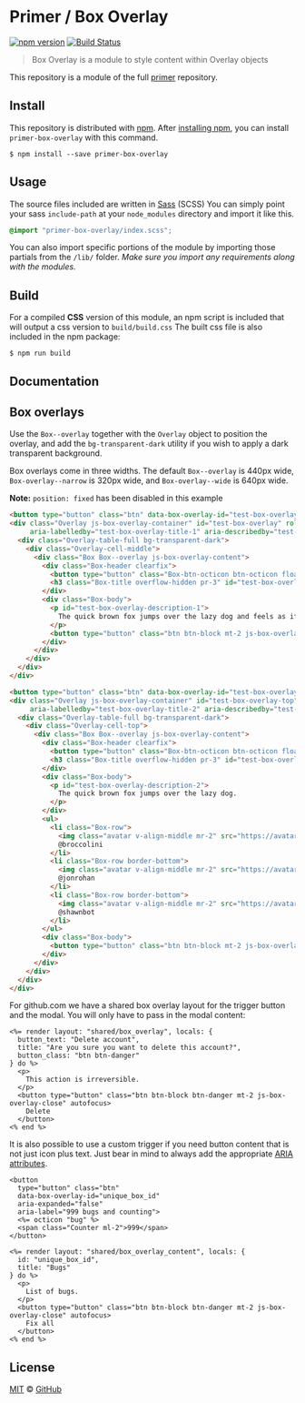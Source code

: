 # Primer / Box Overlay

[![npm version](https://img.shields.io/npm/v/primer-box-overlay.svg)](https://www.npmjs.org/package/primer-box-overlay)
[![Build Status](https://travis-ci.org/primer/primer.svg?branch=master)](https://travis-ci.org/primer/primer)

> Box Overlay is a module  to style content within Overlay objects

This repository is a module of the full [primer][primer] repository.

## Install

This repository is distributed with [npm]. After [installing npm][install-npm], you can install `primer-box-overlay` with this command.

```
$ npm install --save primer-box-overlay
```

## Usage

The source files included are written in [Sass][sass] (SCSS) You can simply point your sass `include-path` at your `node_modules` directory and import it like this.

```scss
@import "primer-box-overlay/index.scss";
```

You can also import specific portions of the module by importing those partials from the `/lib/` folder. _Make sure you import any requirements along with the modules._

## Build

For a compiled **CSS** version of this module, an npm script is included that will output a css version to `build/build.css` The built css file is also included in the npm package:

```
$ npm run build
```

## Documentation

<!-- %docs
title: Box overlay
status_issue: 'https://github.com/github/design-systems/issues/374'
status: New release
-->


## Box overlays
Use the `Box--overlay` together with the `Overlay` object to position the overlay, and add the `bg-transparent-dark` utility if you wish to apply a dark transparent background.

Box overlays come in three widths. The default `Box--overlay` is 440px wide, `Box-overlay--narrow` is 320px wide, and `Box-overlay--wide` is 640px wide.

**Note:** `position: fixed` has been disabled in this example

```html
<button type="button" class="btn" data-box-overlay-id="test-box-overlay" aria-expanded="false">Centered box</button>
<div class="Overlay js-box-overlay-container" id="test-box-overlay" role="dialog"
     aria-labelledby="test-box-overlay-title-1" aria-describedby="test-box-overlay-description-1" hidden>
  <div class="Overlay-table-full bg-transparent-dark">
    <div class="Overlay-cell-middle">
      <div class="Box Box--overlay js-box-overlay-content">
        <div class="Box-header clearfix">
          <button type="button" class="Box-btn-octicon btn-octicon float-right js-box-overlay-close"><%= octicon("x", :"aria-label" => "Close") %></button>
          <h3 class="Box-title overflow-hidden pr-3" id="test-box-overlay-title-1">Box title</h3>
        </div>
        <div class="Box-body">
          <p id="test-box-overlay-description-1">
            The quick brown fox jumps over the lazy dog and feels as if he were in the seventh heaven of typography together with Hermann Zapf, the most famous artist of the...
          </p>
          <button type="button" class="btn btn-block mt-2 js-box-overlay-close" autofocus>Okidoki</button>
        </div>
      </div>
    </div>
  </div>
</div>
```

```html
<button type="button" class="btn" data-box-overlay-id="test-box-overlay-top" aria-expanded="false">Aligned-top box</button>
<div class="Overlay js-box-overlay-container" id="test-box-overlay-top" role="dialog"
     aria-labelledby="test-box-overlay-title-2" aria-describedby="test-box-overlay-description-2" hidden>
  <div class="Overlay-table-full bg-transparent-dark">
    <div class="Overlay-cell-top">
      <div class="Box Box--overlay js-box-overlay-content">
        <div class="Box-header clearfix">
          <button type="button" class="Box-btn-octicon btn-octicon float-right js-box-overlay-close"><%= octicon("x", :"aria-label" => "Close") %></button>
          <h3 class="Box-title overflow-hidden pr-3" id="test-box-overlay-title-2">Box title</h3>
        </div>
        <div class="Box-body">
          <p id="test-box-overlay-description-2">
            The quick brown fox jumps over the lazy dog.
          </p>
        </div>
        <ul>
          <li class="Box-row">
            <img class="avatar v-align-middle mr-2" src="https://avatars.githubusercontent.com/broccolini?s=48" alt="" width="24" height="24">
            @broccolini
          </li>
          <li class="Box-row border-bottom">
            <img class="avatar v-align-middle mr-2" src="https://avatars.githubusercontent.com/jonrohan?s=48" alt="" width="24" height="24">
            @jonrohan
          </li>
          <li class="Box-row border-bottom">
            <img class="avatar v-align-middle mr-2" src="https://avatars.githubusercontent.com/shawnbot?s=48" alt="" width="24" height="24">
            @shawnbot
          </li>
        </ul>
        <div class="Box-body">
          <button type="button" class="btn btn-block mt-2 js-box-overlay-close" autofocus>Okidoki</button>
        </div>
      </div>
    </div>
  </div>
</div>
```

For github.com we have a shared box overlay layout for the trigger button and the modal. You will only have to pass in the modal content:

```erb
<%= render layout: "shared/box_overlay", locals: {
  button_text: "Delete account",
  title: "Are you sure you want to delete this account?",
  button_class: "btn btn-danger"
} do %>
  <p>
    This action is irreversible.
  </p>
  <button type="button" class="btn btn-block btn-danger mt-2 js-box-overlay-close" autofocus>
    Delete
  </button>
<% end %>
```

It is also possible to use a custom trigger if you need button content that is not just icon plus text. Just bear in mind to always add the appropriate [ARIA attributes].

```erb
<button
  type="button" class="btn"
  data-box-overlay-id="unique_box_id"
  aria-expanded="false"
  aria-label="999 bugs and counting">
  <%= octicon "bug" %>
  <span class="Counter ml-2">999</span>
</button>

<%= render layout: "shared/box_overlay_content", locals: {
  id: "unique_box_id",
  title: "Bugs"
} do %>
  <p>
    List of bugs.
  </p>
  <button type="button" class="btn btn-block btn-danger mt-2 js-box-overlay-close" autofocus>
    Fix all
  </button>
<% end %>
```


[ARIA attributes]: https://www.w3.org/TR/html-aria/#allowed-aria-roles-states-and-properties


<!-- %enddocs -->

## License

[MIT](./LICENSE) &copy; [GitHub](https://github.com/)

[primer]: https://github.com/primer/primer
[docs]: http://primer.github.io/
[npm]: https://www.npmjs.com/
[install-npm]: https://docs.npmjs.com/getting-started/installing-node
[sass]: http://sass-lang.com/
